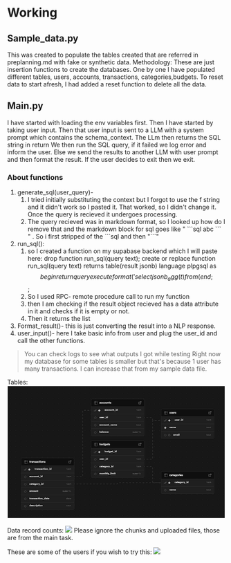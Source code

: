 # Working
## Sample_data.py
This was created to populate the tables created that are referred in preplanning.md with fake or synthetic data.
Methodology:
These are just insertion functions to create the databases. One by one I have populated different tables, users, accounts, transactions, categories,budgets.
To reset data to start afresh, I had added a reset function to delete all the data.
## Main.py
I have started with loading the env variables first.
Then I have started by taking user input.
Then that user input is sent to a LLM with a system prompt which contains the schema_context.
The LLm then returns the SQL string in return
We then run the SQL query, if it failed we log error and inform the user. Else we send the results to another LLM with user prompt and then format the result.
If the user decides to exit then we exit.
### About functions
1. generate_sql(user_query)- 
   1. I tried initially substituting the context but I forgot to use the f string and it didn't work so I pasted it. That worked, so I didn't change it. Once the query is recieved it undergoes processing.
   2. The query recieved was in markdown format, so I looked up how do I remove that and the markdown block for sql goes like " \```sql abc \``` " . So i first stripped of the \```sql and then "```"
2. run_sql():
   1. so I created a function on my supabase backend which I will paste here:
       drop function run_sql(query text);
            create or replace function run_sql(query text)
            returns table(result jsonb)
            language plpgsql
            as $$
            begin
                return query execute format('select jsonb_agg(t) from (%s) t', query);
            end;
            $$;
    2.  So I used RPC- remote procedure call to run my function
    3.  then I am checking if the result object recieved has a data attribute in it and checks if it is empty or not.
    4.  Then it returns the list
3.  Format_result()- this is just converting the result into a NLP response.
4.  user_input()- here I take basic info from user and plug the user_id and call the other functions.


> You can check logs to see what outputs I got while testing
> Right now my database for some tables is smaller but that's because 1 user has many transactions. I can increase that from my sample data file.

Tables:
![alt text](image.png)

Data record counts:
![
](image-1.png)
Please ignore the chunks and uploaded files, those are from the main task.

These are some of the users if you wish to try this:
![
](image-2.png)